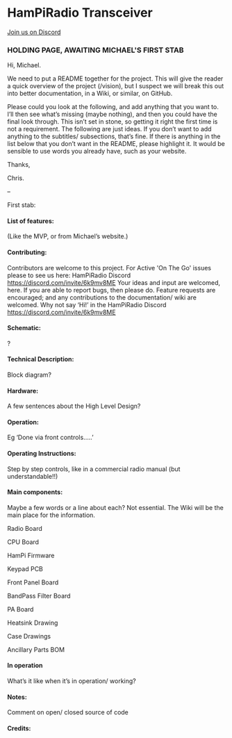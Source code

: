 # HamPiRadio Transceiver

[Join us on Discord](https://discord.com/invite/6k9mv8ME)

### HOLDING PAGE, AWAITING MICHAEL'S FIRST STAB



Hi, Michael.

We need to put a README together for the project. This will give the reader a quick overview of the project (/vision), but I suspect we will break this out into better documentation, in a Wiki, or similar, on GitHub.

Please could you look at the following, and add anything that you want to. I’ll then see what’s missing (maybe nothing), and then you could have the final look through. This isn’t set in stone, so getting it right the first time is not a requirement. The following are just ideas. If you don’t want to add anything to the subtitles/ subsections, that’s fine. If there is anything in the list below that you don’t want in the README, please highlight it. It would be sensible to use words you already have, such as your website.

Thanks,

Chris.

–

First stab:


#### List of features:
(Like the MVP, or from Michael’s website.)

#### Contributing:
Contributors are welcome to this project. For Active 'On The Go' issues please to see us here:  HamPiRadio Discord https://discord.com/invite/6k9mv8ME
Your ideas and input are welcomed, here. If you are able to report bugs, then please do. Feature requests are encouraged; and any contributions to the documentation/ wiki are welcomed. Why not say ‘Hi!’ in the HamPiRadio Discord https://discord.com/invite/6k9mv8ME 

#### Schematic:
?


#### Technical Description:
Block diagram?


#### Hardware:
A few sentences about the High Level Design?



#### Operation:
Eg ‘Done via front controls…..’

#### Operating Instructions:
Step by step controls, like in a commercial radio manual (but understandable!!)

#### Main components:
Maybe a few words or a line about each? Not essential. The Wiki will be the main place for the information.



Radio Board




CPU Board




HamPi Firmware




Keypad PCB




Front Panel Board




BandPass Filter Board




PA Board




Heatsink Drawing




Case Drawings




Ancillary Parts BOM




#### In operation
What’s it like when it’s in operation/ working?

#### Notes:
Comment on open/ closed source of code

#### Credits:





